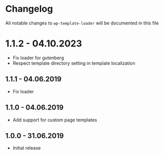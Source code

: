 # Changelog

All notable changes to `wp-template-loader` will be documented in this file

# 1.1.2 - 04.10.2023

- Fix loader for gutenberg
- Respect template directory setting in template localization

## 1.1.1 - 04.06.2019

-   Fix loader

## 1.1.0 - 04.06.2019

-   Add support for custom page templates

## 1.0.0 - 31.06.2019

-   Initial release